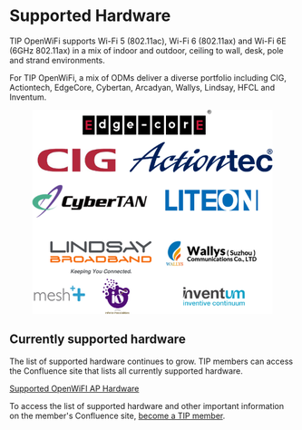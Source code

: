# Supported Hardware

TIP OpenWiFi supports Wi-Fi 5 (802.11ac), Wi-Fi 6 (802.11ax) and Wi-Fi 6E (6GHz 802.11ax) in a mix of indoor and outdoor, ceiling to wall, desk, pole and strand environments.

For TIP OpenWiFi, a mix of ODMs deliver a diverse portfolio including CIG, Actiontech, EdgeCore, Cybertan, Arcadyan, Wallys, Lindsay, HFCL and Inventum.

<figure><img src="../.gitbook/assets/image (3).png" alt=""><figcaption></figcaption></figure>

## Currently supported hardware

The list of supported hardware continues to grow. TIP members can access the Confluence site that lists all currently supported hardware.

[Supported OpenWiFI AP Hardware](https://telecominfraproject.atlassian.net/wiki/spaces/WIFI/pages/112689187/OpenWiFi+AP+Hardware)

To access the list of supported hardware and other important information on the member's Confluence site, [become a TIP member](https://telecominfraproject.com/apply-for-membership/).
